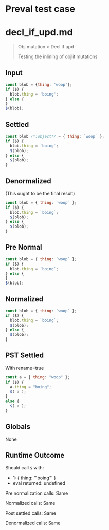 # Preval test case

# decl_if_upd.md

> Obj mutation > Decl if upd
>
> Testing the inlining of objlit mutations

## Input

`````js filename=intro
const blob = {thing: 'woop'};
if ($) {
  blob.thing = 'boing';
} else {
}
$(blob);
`````

## Settled


`````js filename=intro
const blob /*:object*/ = { thing: `woop` };
if ($) {
  blob.thing = `boing`;
  $(blob);
} else {
  $(blob);
}
`````

## Denormalized
(This ought to be the final result)

`````js filename=intro
const blob = { thing: `woop` };
if ($) {
  blob.thing = `boing`;
  $(blob);
} else {
  $(blob);
}
`````

## Pre Normal


`````js filename=intro
const blob = { thing: `woop` };
if ($) {
  blob.thing = `boing`;
} else {
}
$(blob);
`````

## Normalized


`````js filename=intro
const blob = { thing: `woop` };
if ($) {
  blob.thing = `boing`;
  $(blob);
} else {
  $(blob);
}
`````

## PST Settled
With rename=true

`````js filename=intro
const a = { thing: "woop" };
if ($) {
  a.thing = "boing";
  $( a );
}
else {
  $( a );
}
`````

## Globals

None

## Runtime Outcome

Should call `$` with:
 - 1: { thing: '"boing"' }
 - eval returned: undefined

Pre normalization calls: Same

Normalized calls: Same

Post settled calls: Same

Denormalized calls: Same
